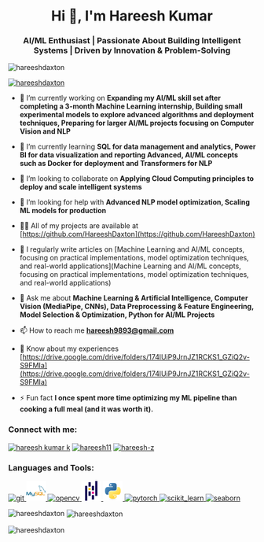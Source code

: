 <h1 align="center">Hi 👋, I'm Hareesh Kumar</h1>
<h3 align="center">AI/ML Enthusiast | Passionate About Building Intelligent Systems | Driven by Innovation & Problem-Solving</h3>

<p align="left"> <img src="https://komarev.com/ghpvc/?username=hareeshdaxton&label=Profile%20views&color=0e75b6&style=flat" alt="hareeshdaxton" /> </p>

<p align="left"> <a href="https://github.com/ryo-ma/github-profile-trophy"><img src="https://github-profile-trophy.vercel.app/?username=hareeshdaxton" alt="hareeshdaxton" /></a> </p>

- 🔭 I’m currently working on **Expanding my AI/ML skill set after completing a 3-month Machine Learning internship, Building small experimental models to explore advanced algorithms and deployment techniques, Preparing for larger AI/ML projects focusing on Computer Vision and NLP**

- 🌱 I’m currently learning **SQL for data management and analytics, Power BI for data visualization and reporting Advanced, AI/ML concepts such as Docker for deployment and Transformers for NLP**

- 👯 I’m looking to collaborate on **Applying Cloud Computing principles to deploy and scale intelligent systems**

- 🤝 I’m looking for help with **Advanced NLP model optimization, Scaling ML models for production**

- 👨‍💻 All of my projects are available at [https://github.com/HareeshDaxton](https://github.com/HareeshDaxton)

- 📝 I regularly write articles on [Machine Learning and AI/ML concepts, focusing on practical implementations, model optimization techniques, and real-world applications](Machine Learning and AI/ML concepts, focusing on practical implementations, model optimization techniques, and real-world applications)

- 💬 Ask me about **Machine Learning & Artificial Intelligence, Computer Vision (MediaPipe, CNNs), Data Preprocessing & Feature Engineering, Model Selection & Optimization, Python for AI/ML Projects**

- 📫 How to reach me **hareesh9893@gmail.com**

- 📄 Know about my experiences [https://drive.google.com/drive/folders/174lUiP9JrnJZ1RCKS1_GZiQ2v-S9FMIa](https://drive.google.com/drive/folders/174lUiP9JrnJZ1RCKS1_GZiQ2v-S9FMIa)

- ⚡ Fun fact **I once spent more time optimizing my ML pipeline than cooking a full meal (and it was worth it).**

<h3 align="left">Connect with me:</h3>
<p align="left">
<a href="https://linkedin.com/in/hareesh kumar k" target="blank"><img align="center" src="https://raw.githubusercontent.com/rahuldkjain/github-profile-readme-generator/master/src/images/icons/Social/linked-in-alt.svg" alt="hareesh kumar k" height="30" width="40" /></a>
<a href="https://kaggle.com/hareesh11" target="blank"><img align="center" src="https://raw.githubusercontent.com/rahuldkjain/github-profile-readme-generator/master/src/images/icons/Social/kaggle.svg" alt="hareesh11" height="30" width="40" /></a>
<a href="https://www.leetcode.com/hareesh-z" target="blank"><img align="center" src="https://raw.githubusercontent.com/rahuldkjain/github-profile-readme-generator/master/src/images/icons/Social/leet-code.svg" alt="hareesh-z" height="30" width="40" /></a>
</p>

<h3 align="left">Languages and Tools:</h3>
<p align="left"> <a href="https://git-scm.com/" target="_blank" rel="noreferrer"> <img src="https://www.vectorlogo.zone/logos/git-scm/git-scm-icon.svg" alt="git" width="40" height="40"/> </a> <a href="https://www.mysql.com/" target="_blank" rel="noreferrer"> <img src="https://raw.githubusercontent.com/devicons/devicon/master/icons/mysql/mysql-original-wordmark.svg" alt="mysql" width="40" height="40"/> </a> <a href="https://opencv.org/" target="_blank" rel="noreferrer"> <img src="https://www.vectorlogo.zone/logos/opencv/opencv-icon.svg" alt="opencv" width="40" height="40"/> </a> <a href="https://pandas.pydata.org/" target="_blank" rel="noreferrer"> <img src="https://raw.githubusercontent.com/devicons/devicon/2ae2a900d2f041da66e950e4d48052658d850630/icons/pandas/pandas-original.svg" alt="pandas" width="40" height="40"/> </a> <a href="https://www.python.org" target="_blank" rel="noreferrer"> <img src="https://raw.githubusercontent.com/devicons/devicon/master/icons/python/python-original.svg" alt="python" width="40" height="40"/> </a> <a href="https://pytorch.org/" target="_blank" rel="noreferrer"> <img src="https://www.vectorlogo.zone/logos/pytorch/pytorch-icon.svg" alt="pytorch" width="40" height="40"/> </a> <a href="https://scikit-learn.org/" target="_blank" rel="noreferrer"> <img src="https://upload.wikimedia.org/wikipedia/commons/0/05/Scikit_learn_logo_small.svg" alt="scikit_learn" width="40" height="40"/> </a> <a href="https://seaborn.pydata.org/" target="_blank" rel="noreferrer"> <img src="https://seaborn.pydata.org/_images/logo-mark-lightbg.svg" alt="seaborn" width="40" height="40"/> </a> </p>

<p><img align="left" src="https://github-readme-stats.vercel.app/api/top-langs?username=hareeshdaxton&show_icons=true&locale=en&layout=compact" alt="hareeshdaxton" /></p>

<p>&nbsp;<img align="center" src="https://github-readme-stats.vercel.app/api?username=hareeshdaxton&show_icons=true&locale=en" alt="hareeshdaxton" /></p>

<p><img align="center" src="https://github-readme-streak-stats.herokuapp.com/?user=hareeshdaxton&" alt="hareeshdaxton" /></p>
